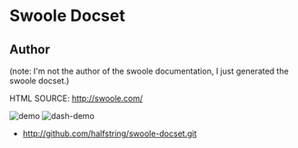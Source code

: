 Swoole Docset
=======================
## Author
(note: I'm not the author of the swoole documentation, I just generated the swoole docset.)

HTML SOURCE: http://swoole.com/

![demo](https://github.com/halfstring/swoole-docset/blob/master/demo.gif)
![dash-demo](https://github.com/halfstring/swoole-docset/blob/master/dash-demo.png)


* http://github.com/halfstring/swoole-docset.git

